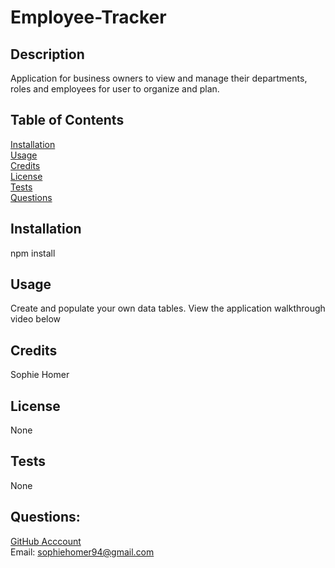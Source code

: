 # Employee-Tracker

## Description 
Application for business owners to view and manage their departments, roles and employees for user to organize and plan.

## Table of Contents 
[Installation](#installation) <br>
[Usage](#usage)  <br>
[Credits](#credits)  <br>
[License](#license)  <br>
[Tests](#tests)  <br>
[Questions](#questions)  <br>

## Installation
npm install

## Usage
Create and populate your own data tables. View the application walkthrough video below

## Credits
Sophie Homer

## License 
None

## Tests 
None

## Questions:
[GitHub Acccount](https://github.com/sophiehomer) <br>
Email: sophiehomer94@gmail.com